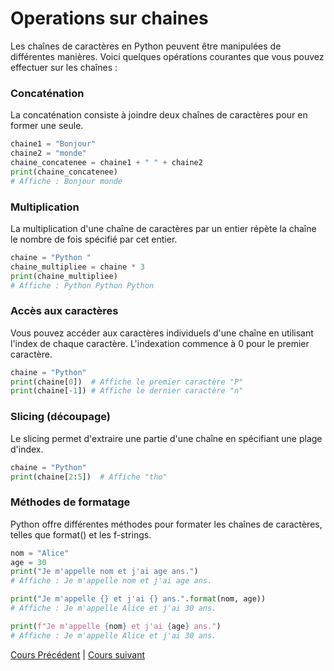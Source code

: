 # Operations sur chaines

Les chaînes de caractères en Python peuvent être manipulées de différentes manières. Voici quelques opérations courantes que vous pouvez effectuer sur les chaînes :

### Concaténation

La concaténation consiste à joindre deux chaînes de caractères pour en former une seule.

```python
chaine1 = "Bonjour"
chaine2 = "monde"
chaine_concatenee = chaine1 + " " + chaine2
print(chaine_concatenee)
# Affiche : Bonjour monde
```

### Multiplication

La multiplication d'une chaîne de caractères par un entier répète la chaîne le nombre de fois spécifié par cet entier.

```python
chaine = "Python "
chaine_multipliee = chaine * 3
print(chaine_multipliee)
# Affiche : Python Python Python
```

### Accès aux caractères

Vous pouvez accéder aux caractères individuels d'une chaîne en utilisant l'index de chaque caractère. L'indexation commence à 0 pour le premier caractère.

```python
chaine = "Python"
print(chaine[0])  # Affiche le premier caractère "P"
print(chaine[-1]) # Affiche le dernier caractère "n"
```

### Slicing (découpage)

Le slicing permet d'extraire une partie d'une chaîne en spécifiant une plage d'index.

```python
chaine = "Python"
print(chaine[2:5])  # Affiche "tho"
```

### Méthodes de formatage

Python offre différentes méthodes pour formater les chaînes de caractères, telles que format() et les f-strings.

```python
nom = "Alice"
age = 30
print("Je m'appelle nom et j'ai age ans.")
# Affiche : Je m'appelle nom et j'ai age ans.

print("Je m'appelle {} et j'ai {} ans.".format(nom, age))
# Affiche : Je m'appelle Alice et j'ai 30 ans.

print(f"Je m'appelle {nom} et j'ai {age} ans.")
# Affiche : Je m'appelle Alice et j'ai 30 ans.
```

[Cours Précédent](../Cours/3_Operations.md) | 
[Cours suivant](../Cours/5_Les%20Fonctions%20natives.md)